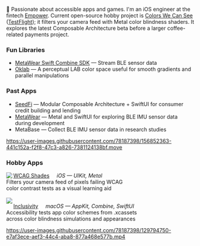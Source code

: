 👋  Passionate about accessible apps and games. I'm an iOS engineer at the fintech [Empower](www.empower.me). Current open-source hobby project is [Colors We Can See](https://github.com/importRyan/Colors-We-See) ([TestFlight](https://testflight.apple.com/join/HVLQVH1w)); it filters your camera feed with Metal color blindness shaders. It explores the latest Composable Architecture beta before a larger coffee-related payments project.

### Fun Libraries
* [MetaWear Swift Combine SDK](https://github.com/mbientlab/MetaWear-Swift-Combine-SDK) — Stream BLE sensor data
* [Oklab](https://github.com/importRyan/oklab/) — A perceptual LAB color space useful for smooth gradients and parallel manipulations

### Past Apps
* [SeedFi](https://apps.apple.com/us/app/seedfi-money-help/id1543834789) — Modular Composable Architecture + SwiftUI for consumer credit building and lending
* [MetaWear](https://apps.apple.com/app/metawear/id1547334547) — Metal and SwiftUI for exploring BLE IMU sensor data during development
* MetaBase — Collect BLE IMU sensor data in research studies

https://user-images.githubusercontent.com/78187398/156852363-441c152a-f2f8-47c3-a826-7381124138bf.move

### Hobby Apps
<img align="left" src="https://user-images.githubusercontent.com/78187398/129800344-222723a8-c508-4a9b-bb65-ff7b3b4995ac.png"> 

[WCAG Shades](https://apps.apple.com/app/wcag-shades/id1570595563) &nbsp; &nbsp; *iOS — UIKit, Metal*  
Filters your camera feed of pixels failing WCAG  
color contrast tests as a visual learning aid  
<br>
<img align="left" src="https://user-images.githubusercontent.com/78187398/129798982-46039684-c9c2-4ddf-add3-4a9650ab51b1.png">

[Inclusivity](https://apps.apple.com/app/inclusivity/id1566281154) &nbsp; &nbsp; *macOS — AppKit, Combine, SwiftUI*  
Accessibility tests app color schemes from .xcassets  
across color blindness simulations and appearances


https://user-images.githubusercontent.com/78187398/129794750-e7af3ece-aef3-44c4-aba8-877a468e577b.mp4


